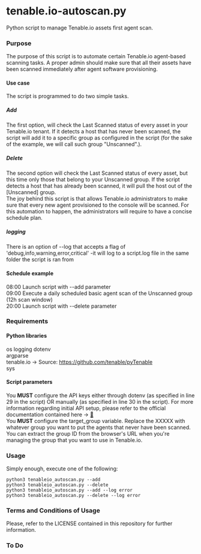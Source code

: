 # tenable.io-autoscan.py
Python script to manage Tenable.io assets first agent scan.

### Purpose
The purpose of this script is to automate certain Tenable.io agent-based scanning tasks. A proper admin should make sure that all their assets have been scanned immediately after agent software provisioning.
#### Use case
The script is programmed to do two simple tasks.
##### Add
The first option, will check the Last Scanned status of every asset in your Tenable.io tenant. If it detects a host that has never been scanned, the script will add it to a specific group as configured in the script (for the sake of the example, we will call such group "Unscanned".).
##### Delete
The second option will check the Last Scanned status of every asset, but this time only those that belong to your Unscanned group. If the script detects a host that has already been scanned, it will pull the host out of the \[Unscanned\] group.  
The joy behind this script is that allows Tenable.io administrators to make sure that every new agent provisioned to the console will be scanned. For this automation to happen, the administrators will require to have a concise schedule plan.
##### logging
There is an option of --log that accepts a flag of 'debug,info,warning,error,critical' -it will log to a script.log file in the same folder the script is ran from
#### Schedule example
08:00 Launch script with --add parameter  
09:00 Execute a daily scheduled basic agent scan of the Unscanned group (12h scan window)  
20:00 Launch script with --delete parameter  
### Requirements
#### Python libraries
os
logging
dotenv  
argparse  
tenable.io -> Source: https://github.com/tenable/pyTenable  
sys
#### Script parameters
You **MUST** configure the API keys either through dotenv (as specified in line 29 in the script) OR manually (as specified in line 30 in the script). For more information regarding initial API setup, please refer to the official documentation contained here -> [📖](https://developer.tenable.com/docs/introduction-to-pytenable)  
You **MUST** configure the target_group variable. Replace the XXXXX with whatever group you want to put the agents that never have been scanned. You can extract the group ID from the browser's URL when you're managing the group that you want to use in Tenable.io.  
### Usage
Simply enough, execute one of the following:
```
python3 tenableio_autoscan.py --add
python3 tenableio_autoscan.py --delete
python3 tenableio_autoscan.py --add --log error
python3 tenableio_autoscan.py --delete --log error
```

### Terms and Conditions of Usage
Please, refer to the LICENSE contained in this repository for further information.

### To Do

